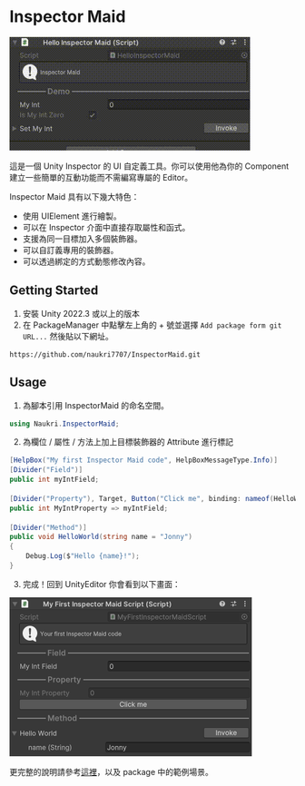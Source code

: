 # Inspector Maid

![demo](./Documentation/Images/demo.gif)

這是一個 Unity Inspector 的 UI 自定義工具。你可以使用他為你的 Component 建立一些簡單的互動功能而不需編寫專屬的 Editor。

Inspector Maid 具有以下幾大特色：

- 使用 UIElement 進行繪製。
- 可以在 Inspector 介面中直接存取屬性和函式。
- 支援為同一目標加入多個裝飾器。
- 可以自訂義專用的裝飾器。
- 可以透過綁定的方式動態修改內容。

## Getting Started

1. 安裝 Unity 2022.3 或以上的版本
2. 在 PackageManager 中點擊左上角的 + 號並選擇 `Add package form git URL...` 然後貼以下網址。
```
https://github.com/naukri7707/InspectorMaid.git
```

## Usage

1. 為腳本引用 InspectorMaid 的命名空間。

```cs
using Naukri.InspectorMaid;
```

2. 為欄位 / 屬性 / 方法上加上目標裝飾器的 Attribute 進行標記

```cs
[HelpBox("My first Inspector Maid code", HelpBoxMessageType.Info)]
[Divider("Field")]
public int myIntField;

[Divider("Property"), Target, Button("Click me", binding: nameof(HelloWorld), args: "Ruby")]
public int MyIntProperty => myIntField;

[Divider("Method")]
public void HelloWorld(string name = "Jonny")
{
    Debug.Log($"Hello {name}!");
}
```

3. 完成！回到 UnityEditor 你會看到以下畫面：

![usage-preview](./Documentation/Images/usage-preview.png)


更完整的說明請參考[這裡](./Documentation/Introduction.md)，以及 package 中的範例場景。